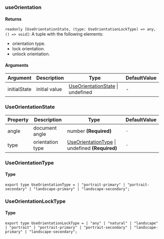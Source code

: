 ### useOrientation

#### Returns

`readonly [UseOrientationState, (type: UseOrientationLockType) => any, () => void]`: A tuple with the following elements:

- orientation type.
- lock orientation.
- unlock orientation.

#### Arguments

| Argument     | Description   | Type                                                     | DefaultValue |
| ------------ | ------------- | -------------------------------------------------------- | ------------ |
| initialState | initial value | [UseOrientationState](#UseOrientationState) \| undefined | -            |

### UseOrientationState

| Property | Description      | Type                                                                  | DefaultValue |
| -------- | ---------------- | --------------------------------------------------------------------- | ------------ |
| angle    | document angle   | number **(Required)**                                                 | `-`          |
| type     | orientation type | [UseOrientationType](#UseOrientationType) \| undefined **(Required)** | `-`          |

### UseOrientationType

#### Type

`export type UseOrientationType =
  | "portrait-primary"
  | "portrait-secondary"
  | "landscape-primary"
  | "landscape-secondary";`

### UseOrientationLockType

#### Type

`export type UseOrientationLockType =
  | "any"
  | "natural"
  | "landscape"
  | "portrait"
  | "portrait-primary"
  | "portrait-secondary"
  | "landscape-primary"
  | "landscape-secondary";`
